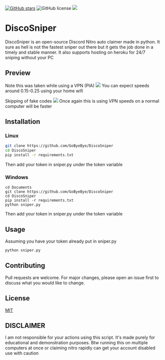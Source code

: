 [![GitHub stars](https://img.shields.io/github/stars/GoByeBye/DiscoToken?style=for-the-badge)](https://github.com/GoByeBye/DiscoToken/stargazers) ![GitHub license](https://img.shields.io/github/license/GoByeBye/DiscoToken?style=for-the-badge) ![](https://img.shields.io/badge/PYTHON-3.X-blueviolet?style=for-the-badge)
# DiscoSniper

DiscoSniper is an open-source Discord Nitro auto claimer made in python. It sure as hell is not the fastest sniper out there but it gets the job done in a timely and stable manner.
It also supports hosting on heroku for 24/7 sniping without your PC

## Preview
Note this was taken while using a VPN (PIA)
![](https://i.imgur.com/YWq9KZh.gif)
You can expect speeds around 0.15-0.25 using your home wifi

Skipping of fake codes
![](https://i.imgur.com/oKjGlbj.gif)
Once again this is using VPN speeds on a normal computer will be faster

## Installation

### Linux

```bash
git clone https://github.com/GoByeBye/DiscoSniper
cd DiscoSniper
pip install -r requirements.txt
```
Then add your token in sniper.py under the token variable

### Windows

```batch
cd Documents
git clone https://github.com/GoByeBye/DiscoSniper
cd DiscoSniper
pip install -r requirements.txt
python sniper.py
```
Then add your token in sniper.py under the token variable



## Usage
Assuming you have your token already put in sniper.py
```bash
python sniper.py
```

## Contributing
Pull requests are welcome. For major changes, please open an issue first to discuss what you would like to change.

## License
[MIT](https://choosealicense.com/licenses/mit/)

## DISCLAIMER
I am not responsible for your actions using this script. It's made purely for educational and demonstration purposes.
Btw running this on multiple computers at once or claiming nitro rapidly can get your account disabled use with caution
